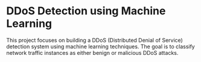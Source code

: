 # DDoS Detection using Machine Learning
 
This project focuses on building a DDoS (Distributed Denial of Service) detection system using machine learning techniques. The goal is to classify network traffic instances as either benign or malicious DDoS attacks.

